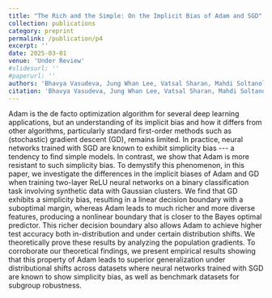 ```yaml
---
title: "The Rich and the Simple: On the Implicit Bias of Adam and SGD"
collection: publications
category: preprint
permalink: /publication/p4
excerpt: ''
date: 2025-03-01
venue: 'Under Review'
#slidesurl: ''
#paperurl: ''
authors: 'Bhavya Vasudeva, Jung Whan Lee, Vatsal Sharan, Mahdi Soltanolkotabi'
citation: 'Bhavya Vasudeva, Jung Whan Lee, Vatsal Sharan, Mahdi Soltanolkotabi. &quot;The Rich and the Simple: On the Implicit Bias of Adam and SGD.&quot; <i> Under Review</i>.'
---
```


Adam is the de facto optimization algorithm for several deep learning applications, but an understanding of its implicit bias and how it differs from other algorithms, particularly standard first-order methods such as (stochastic) gradient descent (GD), remains limited. In practice, neural networks trained with SGD are known to exhibit simplicity bias --- a tendency to find simple models. In contrast, we show that Adam is more resistant to such simplicity bias. To demystify this phenomenon, in this paper, we investigate the differences in the implicit biases of Adam and GD when training two-layer ReLU neural networks on a binary classification task involving synthetic data with Gaussian clusters. We find that GD exhibits a simplicity bias, resulting in a linear decision boundary with a suboptimal margin, whereas Adam leads to much richer and more diverse features, producing a nonlinear boundary that is closer to the Bayes optimal predictor. This richer decision boundary also allows Adam to achieve higher test accuracy both in-distribution and under certain distribution shifts. We theoretically prove these results by analyzing the population gradients. To corroborate our theoretical findings, we present empirical results showing that this property of Adam leads to superior generalization under distributional shifts across datasets where neural networks trained with SGD are known to show simplicity bias, as well as benchmark datasets for subgroup robustness.